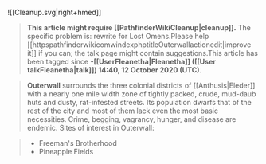 ![[Cleanup.svg|right+hmed]] 



> **This article might require [[PathfinderWikiCleanup|cleanup]].**
The specific problem is: rewrite for Lost Omens.Please help [[httpspathfinderwikicomwindexphptitleOuterwallactionedit|improve it]] if you can; the talk page might contain suggestions.This article has been tagged since **-[[UserFleanetha|Fleanetha]] ([[User talkFleanetha|talk]]) 14:40, 12 October 2020 (UTC)**.


> **Outerwall** surrounds the three colonial districts of [[Anthusis|Eleder]] with a nearly one mile width zone of tightly packed, crude, mud-daub huts and dusty, rat-infested streets. Its population dwarfs that of the rest of the city and most of them lack even the most basic necessities. Crime, begging, vagrancy, hunger, and disease are endemic.
> Sites of interest in Outerwall:

> - Freeman's Brotherhood
> - Pineapple Fields






